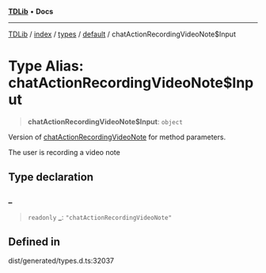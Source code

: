 [**TDLib**](../../../../../../README.md) • **Docs**

***

[TDLib](../../../../../../modules.md) / [index](../../../../../README.md) / [types](../../../README.md) / [default](../README.md) / chatActionRecordingVideoNote$Input

# Type Alias: chatActionRecordingVideoNote$Input

> **chatActionRecordingVideoNote$Input**: `object`

Version of [chatActionRecordingVideoNote](chatActionRecordingVideoNote.md) for method parameters.

The user is recording a video note

## Type declaration

### \_

> `readonly` **\_**: `"chatActionRecordingVideoNote"`

## Defined in

dist/generated/types.d.ts:32037
